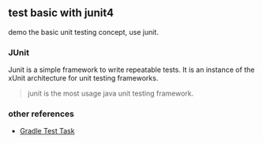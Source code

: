 ## test basic with junit4

demo the basic unit testing concept, use junit.

### JUnit
Junit is a simple framework to write repeatable tests. It is an instance of the xUnit architecture for unit testing frameworks.
> junit is the most usage java unit testing framework.

### other references
* [Gradle Test Task](https://docs.gradle.org/current/dsl/org.gradle.api.tasks.testing.Test.html)
